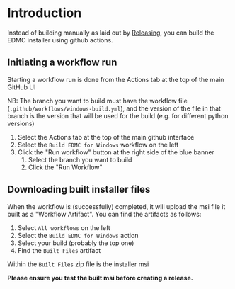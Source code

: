 # Introduction

Instead of building manually as laid out by [Releasing](https://github.com/EDCD/EDMarketConnector/blob/main/docs/Releasing.md), you can build the EDMC installer using github actions.

## Initiating a workflow run

Starting a workflow run is done from the Actions tab at the top of the main GitHub UI

NB: The branch you want to build must have the workflow file (`.github/workflows/windows-build.yml`), and the version of the file in that branch is the version that will be used for the build (e.g. for different python versions)

1. Select the Actions tab at the top of the main github interface
2. Select the `Build EDMC for Windows` workflow on the left
3. Click the "Run workflow" button at the right side of the blue banner
   1. Select the branch you want to build
   2. Click the "Run Workflow"

## Downloading built installer files

When the workflow is (successfully) completed, it will upload the msi file it built as a "Workflow Artifact". You can find the artifacts as follows:

1. Select `All workflows` on the left
2. Select the `Build EDMC for Windows` action
3. Select your build (probably the top one)
4. Find the `Built Files` artifact

Within the `Built Files` zip file is the installer msi

**Please ensure you test the built msi before creating a release.**
